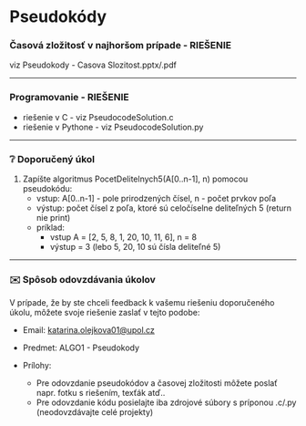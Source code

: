 # Pseudokódy
### Časová zložitosť v najhoršom prípade - RIEŠENIE
viz Pseudokody - Casova Slozitost.pptx/.pdf


---
### Programovanie - RIEŠENIE
- riešenie v C - viz PseudocodeSolution.c
- riešenie v Pythone - viz PseudocodeSolution.py


---
### :grey_question: Doporučený úkol
1. Zapíšte algoritmus PocetDelitelnych5(A[0..n-1], n) pomocou pseudokódu:
   - vstup: A[0..n-1] - pole prirodzených čísel, n - počet prvkov poľa
   - výstup: počet čísel z poľa, ktoré sú celočíselne deliteľných 5 (return nie print)
   - príklad:
     - vstup A = [2, 5, 8, 1, 20, 10, 11, 6], n = 8
     - výstup = 3 (lebo 5, 20, 10 sú čísla deliteľné 5)


---
### :envelope: Spôsob odovzdávania úkolov
V prípade, že by ste chceli feedback k vašemu riešeniu doporučeného úkolu, môžete svoje riešenie zaslať v tejto podobe:

- Email: katarina.olejkova01@upol.cz
- Predmet: ALGO1 - Pseudokody

- Prílohy:
  - Pre odovzdanie pseudokódov a časovej zložitosti môžete poslať napr. fotku s riešením, texťák atď..
  - Pre odovzdanie kódu posielajte iba zdrojové súbory s príponou .c/.py (neodovzdávajte celé projekty) 
